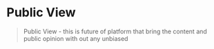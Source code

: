# Public View
>Public View - this is future of platform that bring the content and public opinion with out any unbiased

